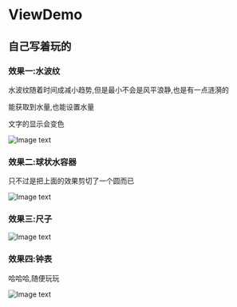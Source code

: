 # ViewDemo
## 自己写着玩的
### 效果一:水波纹
水波纹随着时间成减小趋势,但是最小不会是风平浪静,也是有一点涟漪的

能获取到水量,也能设置水量

文字的显示会变色

![Image text](https://github.com/javavaan/img/blob/master/20171229081156-50860f52df.gif?raw=true)

### 效果二:球状水容器
只不过是把上面的效果剪切了一个圆而已

![Image text](https://github.com/javavaan/img/blob/master/%E5%9C%86%E7%90%83%E6%B0%B4%E5%AE%B9%E5%99%A8.gif?raw=true)

### 效果三:尺子
![Image text](https://github.com/javavaan/img/blob/master/rulerview.gif?raw=true)

### 效果四:钟表
哈哈哈,随便玩玩

![Image text](https://github.com/javavaan/img/blob/master/clockview.gif?raw=true)
